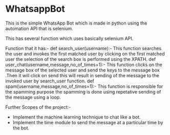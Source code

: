 # WhatsappBot
This is the simple WhatsApp Bot which is made in python using the automation API that is selenium.

This has several function which uses basically selenium API.

Function that it has:-
def search_user(username):-
  This function searches the user and invokes the first matched user by clicking on the first matched user the selection of the search box is performed using the XPATH.
def user_chat(username,message,no_of_times=1):-
  This function clicks on the message box of the selected user and send the keys to the message box .Then it will click on send this will result in sending of the message to the invoked user by search_user function.
def spam(username,message,no_of_times=1):-
  This function is responsible for the spamming purpose the spamming is done using repetative sending of the message using a loop.
  
  
  
  
  Further Scopes of the project:-
  - Implement the machine learning technique to chat like a bot.
  - Implement the time module to send the message at a particular time by the bot.
